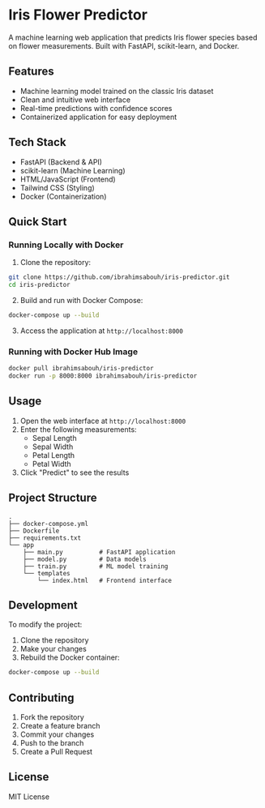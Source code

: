 # Iris Flower Predictor

A machine learning web application that predicts Iris flower species based on flower measurements. Built with FastAPI, scikit-learn, and Docker.

## Features

- Machine learning model trained on the classic Iris dataset
- Clean and intuitive web interface
- Real-time predictions with confidence scores
- Containerized application for easy deployment

## Tech Stack

- FastAPI (Backend & API)
- scikit-learn (Machine Learning)
- HTML/JavaScript (Frontend)
- Tailwind CSS (Styling)
- Docker (Containerization)

## Quick Start

### Running Locally with Docker

1. Clone the repository:
```bash
git clone https://github.com/ibrahimsabouh/iris-predictor.git
cd iris-predictor
```

2. Build and run with Docker Compose:
```bash
docker-compose up --build
```

3. Access the application at `http://localhost:8000`

### Running with Docker Hub Image

```bash
docker pull ibrahimsabouh/iris-predictor
docker run -p 8000:8000 ibrahimsabouh/iris-predictor
```

## Usage

1. Open the web interface at `http://localhost:8000`
2. Enter the following measurements:
   - Sepal Length
   - Sepal Width
   - Petal Length
   - Petal Width
3. Click "Predict" to see the results

## Project Structure

```
.
├── docker-compose.yml
├── Dockerfile
├── requirements.txt
└── app
    ├── main.py          # FastAPI application
    ├── model.py         # Data models
    ├── train.py         # ML model training
    └── templates
        └── index.html   # Frontend interface
```

## Development

To modify the project:

1. Clone the repository
2. Make your changes
3. Rebuild the Docker container:
```bash
docker-compose up --build
```

## Contributing

1. Fork the repository
2. Create a feature branch
3. Commit your changes
4. Push to the branch
5. Create a Pull Request

## License

MIT License
